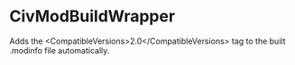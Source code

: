 # CivModBuildWrapper
Adds the &lt;CompatibleVersions>2.0&lt;/CompatibleVersions> tag to the built .modinfo file automatically.
